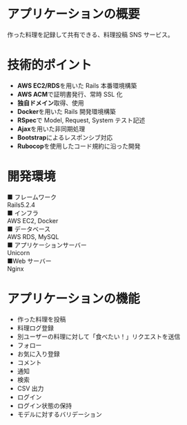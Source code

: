# アプリケーションの概要

作った料理を記録して共有できる、料理投稿 SNS サービス。

# 技術的ポイント

- **AWS EC2/RDS**を用いた Rails 本番環境構築
- **AWS ACM**で証明書発行、常時 SSL 化
- **独自ドメイン**取得、使用
- **Docker**を用いた Rails 開発環境構築
- **RSpec**で Model, Request, System テスト記述
- **Ajax**を用いた非同期処理
- **Bootstrap**によるレスポンシブ対応
- **Rubocop**を使用したコード規約に沿った開発

# 開発環境

■ フレームワーク  
 Rails5.2.4  
■ インフラ  
 AWS EC2, Docker  
■ データベース  
 AWS RDS, MySQL  
■ アプリケーションサーバー  
 Unicorn  
■Web サーバー  
 Nginx

# アプリケーションの機能

- 作った料理を投稿
- 料理ログ登録
- 別ユーザーの料理に対して「食べたい！」リクエストを送信
- フォロー
- お気に入り登録
- コメント
- 通知
- 検索
- CSV 出力
- ログイン
- ログイン状態の保持
- モデルに対するバリデーション
